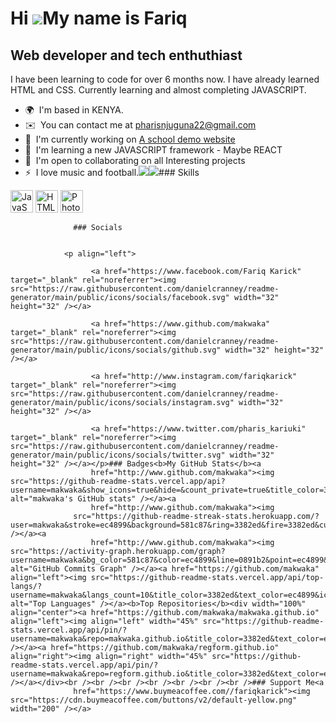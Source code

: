 Hi ![](https://user-images.githubusercontent.com/18350557/176309783-0785949b-9127-417c-8b55-ab5a4333674e.gif)My name is Fariq
=============================================================================================================================

Web developer and tech enthuthiast
----------------------------------

I have been learning to code for over 6 months now. I have already learned HTML and CSS. Currently learning and almost completing JAVASCRIPT.

*   🌍  I'm based in KENYA.
*   ✉️  You can contact me at [pharisnjuguna22@gmail.com](mailto:pharisnjuguna22@gmail.com)
*   🚀  I'm currently working on [A school demo website](http://https://makwaka.github.io/SJSS%20FILES/)
*   🧠  I'm learning a new JAVASCRIPT framework - Maybe REACT
*   🤝  I'm open to collaborating on all Interesting projects
*   ⚡  I love music and football.<a href="https://www.twitter.com/pharis_kariuki" target="_blank" rel="noreferrer"><img
                  src="https://img.shields.io/twitter/follow/pharis_kariuki?logo=twitter&style=for-the-badge&color=0891b2&labelColor=581c87"
                /></a><a href="https://www.github.com/makwaka" target="_blank" rel="noreferrer"><img
                  src="https://img.shields.io/github/followers/makwaka?logo=github&style=for-the-badge&color=0891b2&labelColor=581c87" /></a>### Skills 
<p align="left">
<a href="https://developer.mozilla.org/en-US/docs/Web/JavaScript" target="_blank" rel="noreferrer"><img src="https://raw.githubusercontent.com/danielcranney/readme-generator/main/public/icons/skills/javascript-colored.svg" width="36" height="36" alt="JavaScript" /></a>
<a href="https://developer.mozilla.org/en-US/docs/Glossary/HTML5" target="_blank" rel="noreferrer"><img src="https://raw.githubusercontent.com/danielcranney/readme-generator/main/public/icons/skills/html5-colored.svg" width="36" height="36" alt="HTML5" /></a>
<a href="https://www.adobe.com/uk/products/photoshop.html" target="_blank" rel="noreferrer"><img src="https://raw.githubusercontent.com/danielcranney/readme-generator/main/public/icons/skills/photoshop-colored.svg" width="36" height="36" alt="Photoshop" /></a>
</p>
                    
                  ### Socials
                  
                  
                <p align="left">
                          
                      <a href="https://www.facebook.com/Fariq Karick" target="_blank" rel="noreferrer"><img src="https://raw.githubusercontent.com/danielcranney/readme-generator/main/public/icons/socials/facebook.svg" width="32" height="32" /></a>
                          
                      <a href="https://www.github.com/makwaka" target="_blank" rel="noreferrer"><img src="https://raw.githubusercontent.com/danielcranney/readme-generator/main/public/icons/socials/github.svg" width="32" height="32" /></a>
                          
                      <a href="http://www.instagram.com/fariqkarick" target="_blank" rel="noreferrer"><img src="https://raw.githubusercontent.com/danielcranney/readme-generator/main/public/icons/socials/instagram.svg" width="32" height="32" /></a>
                          
                      <a href="https://www.twitter.com/pharis_kariuki" target="_blank" rel="noreferrer"><img src="https://raw.githubusercontent.com/danielcranney/readme-generator/main/public/icons/socials/twitter.svg" width="32" height="32" /></a></p>### Badges<b>My GitHub Stats</b><a
                      href="http://www.github.com/makwaka"><img src="https://github-readme-stats.vercel.app/api?username=makwaka&show_icons=true&hide=&count_private=true&title_color=3382ed&text_color=ec4899&icon_color=0891b2&bg_color=581c87&hide_border=true&show_icons=true" alt="makwaka's GitHub stats" /></a><a
                      href="http://www.github.com/makwaka"><img
                  src="https://github-readme-streak-stats.herokuapp.com/?user=makwaka&stroke=ec4899&background=581c87&ring=3382ed&fire=3382ed&currStreakNum=ec4899&currStreakLabel=3382ed&sideNums=ec4899&sideLabels=ec4899&dates=ec4899&hide_border=true" /></a><a
                      href="http://www.github.com/makwaka"><img src="https://activity-graph.herokuapp.com/graph?username=makwaka&bg_color=581c87&color=ec4899&line=0891b2&point=ec4899&area_color=581c87&area=true&hide_border=true&custom_title=GitHub%20Commits%20Graph" alt="GitHub Commits Graph" /></a><a href="https://github.com/makwaka" align="left"><img src="https://github-readme-stats.vercel.app/api/top-langs/?username=makwaka&langs_count=10&title_color=3382ed&text_color=ec4899&icon_color=0891b2&bg_color=581c87&hide_border=true&locale=en&custom_title=Top%20%Languages" alt="Top Languages" /></a><b>Top Repositories</b><div width="100%" align="center"><a href="https://github.com/makwaka/makwaka.github.io" align="left"><img align="left" width="45%" src="https://github-readme-stats.vercel.app/api/pin/?username=makwaka&repo=makwaka.github.io&title_color=3382ed&text_color=ec4899&icon_color=0891b2&bg_color=581c87&hide_border=true&locale=en" /></a><a href="https://github.com/makwaka/regform.github.io" align="right"><img align="right" width="45%" src="https://github-readme-stats.vercel.app/api/pin/?username=makwaka&repo=regform.github.io&title_color=3382ed&text_color=ec4899&icon_color=0891b2&bg_color=581c87&hide_border=true&locale=en" /></a></div><br /><br /><br /><br /><br /><br /><br />### Support Me<a
                  href="https://www.buymeacoffee.com//fariqkarick"><img src="https://cdn.buymeacoffee.com/buttons/v2/default-yellow.png" width="200" /></a>
